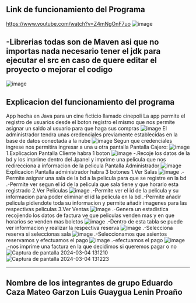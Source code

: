 Link de funcionamiento del Programa
-
https://www.youtube.com/watch?v=Z4mNgOnF7uo
![image](https://github.com/WesitosFsa/CinePoli/assets/137083225/b6fe5e62-2bca-4a94-a55e-dd415c638675)

-Librerias todas son de Maven asi que no importas nada necesario tener el jdk para ejecutar el src en caso de quere editar el proyecto o mejorar el codigo
-
![image](https://github.com/WesitosFsa/CinePoli/assets/137083225/5be826a2-8ae2-496d-a83a-9dadb0020428)

Explicacion del funcionamiento del programa
-
App hecha en Java para un cine ficticio llamado cinepoli
La app permite el registro de usuarios desde el boton registro el mismo que nos permite asignar un saldo al usuario para que haga sus compras 
![image](https://github.com/WesitosFsa/CinePoli/assets/137083225/f69776c6-66f7-41b1-8110-f31d71c7a50b)
El administrador tendra unas credenciales previamente establecidas en la base de datos conectada a la nube
![image](https://github.com/WesitosFsa/CinePoli/assets/137083225/e770631c-b401-48b7-8917-214027904753)
Segun que credenciales ingrese nos permitira ingresar a una u otra pantalla
Pantalla Cajero:
![image](https://github.com/WesitosFsa/CinePoli/assets/137083225/82f35409-ed59-486f-b1f0-194063638d81)
1.Explicacion Pantalla Cliente habra 1 boton
![image](https://github.com/WesitosFsa/CinePoli/assets/137083225/bb1eaed2-d11d-4aec-b444-642da8772999)
-.Recoje los datos de la bd y los imprime dentro del Jpanel y imprime una pelicula que nos redirecciona a informacion de la pelicula
Pantalla Administrador
![image](https://github.com/WesitosFsa/CinePoli/assets/137083225/5ebdb38b-5fe7-4d11-ac15-5f169bc890d7)
Explicacion Pantalla administrador habra 3 botones
1.Ver Salas
![image](https://github.com/WesitosFsa/CinePoli/assets/137083225/75a64997-39f1-48a1-a52d-5106935f240d)
.-Permite asignar una sala de la bd a la pelicula para que se registre en la bd
.-Permite ver segun el id de la pelicula que sala tiene y que horario esta registrado
2.Ver Peliculas
![image](https://github.com/WesitosFsa/CinePoli/assets/137083225/f3267e56-199b-429c-b416-38c033536e54)
.-Permite ver el id de la pelicula y su informacion para poder eliminar el id la pelicula en la bd
.-Permite añadir pelicula pidiendote toda su informacion y permite añadir imagenes para las respectivas peliculas
3.Ver Ventas
![image](https://github.com/WesitosFsa/CinePoli/assets/137083225/38d02e5e-58c9-4482-8ac3-3f085bdbc9d0)
.-Genera un estadistica recojiendo los datos de factura ve que peliculas venden mas y en que horarios se venden mas boletos
![image](https://github.com/WesitosFsa/CinePoli/assets/137083225/fa97cfc5-4661-49fc-9f9b-6c6f53173fe2)
.-Dentro de esta tabla se puede ver informacion y realizar la respectiva reserva
![image](https://github.com/WesitosFsa/CinePoli/assets/137083225/3708617f-ebe1-4a5a-bb5e-a9a796eba3ad)
.-Selecciona reserva si seleccionas sala
![image](https://github.com/WesitosFsa/CinePoli/assets/137083225/6e1e4239-7fcc-4c82-9de7-0f75a61e1850)
.-Seleccionamos que asientos reservamos y efectuamos el pago
![image](https://github.com/WesitosFsa/CinePoli/assets/137083225/7730d2a0-da6e-4cd4-9ce2-7c5494a78b45)
.-efectuamos el pago
![image](https://github.com/WesitosFsa/CinePoli/assets/137083225/c36a8102-b695-43b4-a240-c0e8607c5c64)
.-nos imprime una factura en la que decidimos si queremos pagar o no
![Captura de pantalla 2024-03-04 131210](https://github.com/WesitosFsa/CinePoli/assets/137083225/5ea32cd5-4350-4a84-9dde-0cce3b8acb47)
![Captura de pantalla 2024-03-04 131223](https://github.com/WesitosFsa/CinePoli/assets/137083225/8103a5de-47e2-42ad-b277-5a0755662173)

--------------------------------------
Nombre de los integrantes de grupo
Eduardo Caza
Mateo Garzon
Luis Guaygua
Lenin Proaño
---------------------------------------

